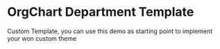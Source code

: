 # OrgChart Department Template
Custom Template, you can use this demo as starting point to implement your won custom theme

